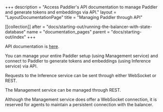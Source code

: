 +++
description = "Access Paddler's API documentation to manage Paddler and generate tokens and embeddings via API."
layout = "LayoutDocumentationPage"
title = "Managing Paddler through API"

[[collection]]
after = "docs/starting-out/running-the-balancer-with-state-database"
name = "documentation_pages"
parent = "docs/starting-out/index"
+++

API documentation is [here](api/introduction/using-paddler-api).

You can manage your entire Paddler setup (using Management service) and connect to Paddler to generate tokens and embeddings (using Inference service) via API.

Requests to the Inference service can be sent through either WebSocket or REST.

The Management service can be managed through REST. 

Although the Management service does offer a WebSocket connection, it is reserved for agents to maintain a persistent connection with the balancer.
